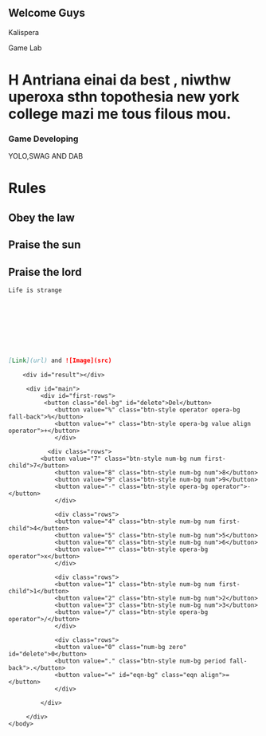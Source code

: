 ## Welcome Guys

Kalispera

Game Lab
# H Antriana einai da best , niwthw uperoxa sthn topothesia new york college mazi me tous filous mou.

### Game Developing

YOLO,SWAG AND DAB
# Rules
## Obey the law
## Praise the sun
## Praise the lord
```markdown
Life is strange









[Link](url) and ![Image](src)
```

<!DOCTYPE html>
<html>
<head>
<title>kompiouteraki!!!</title>
</head>
<body>
<div id="background"><!-- Main background -->
             
        <div id="result"></div>
             
         <div id="main">
             <div id="first-rows">
              <button class="del-bg" id="delete">Del</button>
                 <button value="%" class="btn-style operator opera-bg fall-back">%</button>
                 <button value="+" class="btn-style opera-bg value align operator">+</button>
                 </div>
                 
               <div class="rows">
             <button value="7" class="btn-style num-bg num first-child">7</button>
                 <button value="8" class="btn-style num-bg num">8</button>
                 <button value="9" class="btn-style num-bg num">9</button>
                 <button value="-" class="btn-style opera-bg operator">-</button>
                 </div>
                 
                 <div class="rows">
                 <button value="4" class="btn-style num-bg num first-child">4</button>
                 <button value="5" class="btn-style num-bg num">5</button>
                 <button value="6" class="btn-style num-bg num">6</button>
                 <button value="*" class="btn-style opera-bg operator">x</button>
                 </div>
                 
                 <div class="rows">
                 <button value="1" class="btn-style num-bg num first-child">1</button>
                 <button value="2" class="btn-style num-bg num">2</button>
                 <button value="3" class="btn-style num-bg num">3</button>
                 <button value="/" class="btn-style opera-bg operator">/</button>
                 </div>
                 
                 <div class="rows">
                 <button value="0" class="num-bg zero" id="delete">0</button>
                 <button value="." class="btn-style num-bg period fall-back">.</button>
                 <button value="=" id="eqn-bg" class="eqn align">=</button>
                 </div>
                
             </div>
         
         </div>
    </body>
</html>
